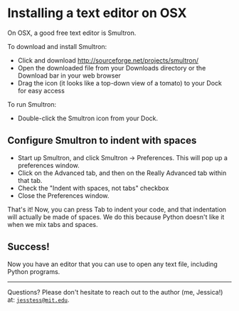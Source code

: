# Installing a text editor on OSX

On OSX, a good free text editor is Smultron.

To download and install Smultron:

* Click and download http://sourceforge.net/projects/smultron/
* Open the downloaded file from your Downloads directory or the Download bar in your web browser
* Drag the icon (it looks like a top-down view of a tomato) to your Dock for easy access

To run Smultron:

* Double-click the Smultron icon from your Dock.

## Configure Smultron to indent with spaces

* Start up Smultron, and click Smultron -> Preferences. This will pop up a preferences window.
* Click on the Advanced tab, and then on the Really Advanced tab within that tab.
* Check the "Indent with spaces, not tabs" checkbox
* Close the Preferences window.

That's it! Now, you can press Tab to indent your code, and that indentation will actually be made of spaces. We do this because Python doesn't like it when we mix tabs and spaces.

## Success!

Now you have an editor that you can use to open any text file, including Python programs.

---

Questions? Please don't hesitate to reach out to the author (me, Jessica!) at:
<code>jesstess@mit.edu</code>.
